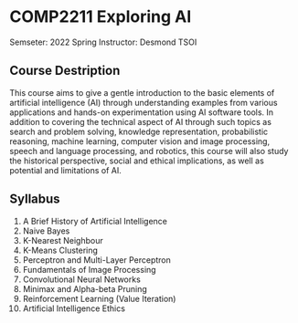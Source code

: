 # COMP2211 Exploring AI

Semseter: 2022 Spring
Instructor: Desmond TSOI

## Course Destription
This course aims to give a gentle introduction to the basic elements of artificial intelligence (AI) through understanding examples from various applications and hands-on experimentation using AI software tools. In addition to covering the technical aspect of AI through such topics as search and problem solving, knowledge representation, probabilistic reasoning, machine learning, computer vision and image processing, speech and language processing, and robotics, this course will also study the historical perspective, social and ethical implications, as well as potential and limitations of AI.

## Syllabus
1. A Brief History of Artificial Intelligence
1. Naive Bayes
1. K-Nearest Neighbour
1. K-Means Clustering
1. Perceptron and Multi-Layer Perceptron
1. Fundamentals of Image Processing
1. Convolutional Neural Networks
1. Minimax and Alpha-beta Pruning
1. Reinforcement Learning (Value Iteration)
1. Artificial Intelligence Ethics
